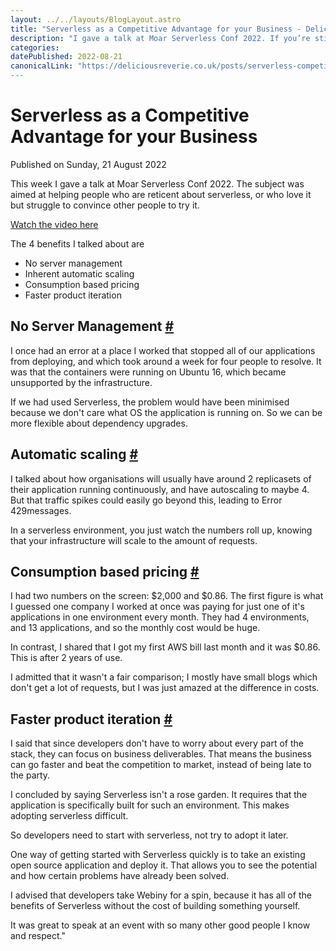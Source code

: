 ```yaml
---
layout: ../../layouts/BlogLayout.astro
title: "Serverless as a Competitive Advantage for your Business - Delicious Reverie"
description: "I gave a talk at Moar Serverless Conf 2022. If you’re still wondering what Serverless is, or if you’ve got friends and colleagues who are asking you, this talk will highlight some of the benefits."
categories:
datePublished: 2022-08-21
canonicalLink: "https://deliciousreverie.co.uk/posts/serverless-competitive-advantage-business/
---
```

# Serverless as a Competitive Advantage for your Business

Published on Sunday, 21 August 2022

This week I gave a talk at Moar Serverless Conf 2022. The subject was aimed at helping people who are reticent about serverless, or who love it but struggle to convince other people to try it.

[Watch the video here](https://www.youtube.com/watch?v=S3fqGuzpgMg&feature=emb_imp_woyt)

The 4 benefits I talked about are

-   No server management
-   Inherent automatic scaling
-   Consumption based pricing
-   Faster product iteration

## No Server Management [#](https://deliciousreverie.co.uk/posts/serverless-competitive-advantage-business/#no-server-management)

I once had an error at a place I worked that stopped all of our applications from deploying, and which took around a week for four people to resolve. It was that the containers were running on Ubuntu 16, which became unsupported by the infrastructure.

If we had used Serverless, the problem would have been minimised because we don't care what OS the application is running on. So we can be more flexible about dependency upgrades.

## Automatic scaling [#](https://deliciousreverie.co.uk/posts/serverless-competitive-advantage-business/#automatic-scaling)

I talked about how organisations will usually have around 2 replicasets of their application running continuously, and have autoscaling to maybe 4. But that traffic spikes could easily go beyond this, leading to Error 429messages.

In a serverless environment, you just watch the numbers roll up, knowing that your infrastructure will scale to the amount of requests.

## Consumption based pricing [#](https://deliciousreverie.co.uk/posts/serverless-competitive-advantage-business/#consumption-based-pricing)

I had two numbers on the screen: $2,000 and $0.86. The first figure is what I guessed one company I worked at once was paying for just one of it's applications in one environment every month. They had 4 environments, and 13 applications, and so the monthly cost would be huge.

In contrast, I shared that I got my first AWS bill last month and it was $0.86. This is after 2 years of use.

I admitted that it wasn't a fair comparison; I mostly have small blogs which don't get a lot of requests, but I was just amazed at the difference in costs.

## Faster product iteration [#](https://deliciousreverie.co.uk/posts/serverless-competitive-advantage-business/#faster-product-iteration)

I said that since developers don't have to worry about every part of the stack, they can focus on business deliverables. That means the business can go faster and beat the competition to market, instead of being late to the party.

I concluded by saying Serverless isn't a rose garden. It requires that the application is specifically built for such an environment. This makes adopting serverless difficult.

So developers need to start with serverless, not try to adopt it later.

One way of getting started with Serverless quickly is to take an existing open source application and deploy it. That allows you to see the potential and how certain problems have already been solved.

I advised that developers take Webiny for a spin, because it has all of the benefits of Serverless without the cost of building something yourself.

It was great to speak at an event with so many other good people I know and respect."
